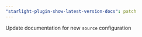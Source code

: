 ```yaml
---
"starlight-plugin-show-latest-version-docs": patch
---
```


Update documentation for new `source` configuration
